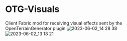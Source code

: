 # OTG-Visuals
Client Fabric mod for receiving visual effects sent by the OpenTerrainGenerator plugin
![2023-06-02_14 28 38](https://github.com/Quenteez/OTG-Visuals/assets/58990376/d3692fc0-2da9-4f2e-89d4-a662e76c6094)
![2023-06-02_13 18 21](https://github.com/Quenteez/OTG-Visuals/assets/58990376/5bdd7722-f999-4ff2-bba2-09f4763f5382)
